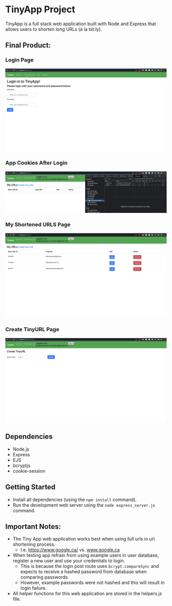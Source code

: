 # TinyApp Project

TinyApp is a full stack web application built with Node and Express that allows users to shorten long URLs (à la bit.ly).

## Final Product:

### Login Page

!["Login Page"](https://github.com/jordangm94/tinyapp/blob/master/docs/urls:login-page.png?raw=true)

### App Cookies After Login

!["How cookies appear after login"](https://github.com/jordangm94/tinyapp/blob/master/docs/urls:cookies.png?raw=true)

### My Shortened URLS Page

!["My Shortened URLS Page"](https://github.com/jordangm94/tinyapp/blob/master/docs/urls-page.png?raw=true)

### Create TinyURL Page

!["Create TinyURL Page"](https://github.com/jordangm94/tinyapp/blob/master/docs/urls:new-page.png?raw=true)

## Dependencies

- Node.js
- Express
- EJS
- bcryptjs
- cookie-session

## Getting Started

- Install all dependencies (using the `npm install` command).
- Run the development web server using the `node express_server.js` command.

## Important Notes:
- The Tiny App web application works best when using full urls in url shortening process.
  - I.e. https://www.google.ca/ vs. www.google.ca
- When testing app refrain from using example users in user database, register a new user and use your credentials to login.
  - This is because the login post route uses `bcrypt.compareSync` and expects to receive a hashed password from database when comparing passwords. 
  - However, example passwords were not hashed and this will result in login failure. 
- All helper functions for this web application are stored in the helpers.js file. 